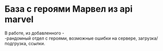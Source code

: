 # База с героями Марвел из api marvel

В работе, из добавленного - <br/>
-рандомный отдел с героями, возможные ошибки на сервере, загрузка/подгрузка, ссылки.<br/>
